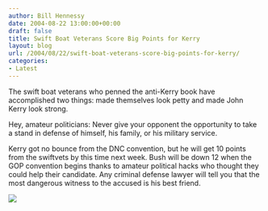 ```yaml
---
author: Bill Hennessy
date: 2004-08-22 13:00:00+00:00
draft: false
title: Swift Boat Veterans Score Big Points for Kerry
layout: blog
url: /2004/08/22/swift-boat-veterans-score-big-points-for-kerry/
categories:
- Latest
---
```


The swift boat veterans who penned  the anti-Kerry book  have accomplished two things:  made themselves look petty and made John Kerry look strong.  
  
Hey, amateur politicians:  Never give your opponent the opportunity to take a stand in defense of himself, his family, or his military service.    
  
Kerry got no bounce from the DNC convention, but he will get 10 points from the swiftvets by this time next week.  Bush will be down 12 when the GOP convention begins thanks to amateur political hacks who thought they could help their candidate. Any criminal defense lawyer will tell you that the most dangerous witness to the accused is his best friend.   
  
![](https://blog.billhennessy.com/aggbug.aspx?PostID=638)

